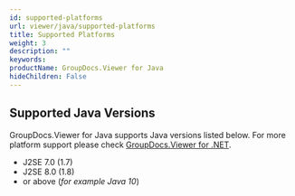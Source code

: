 ```yaml
---
id: supported-platforms
url: viewer/java/supported-platforms
title: Supported Platforms
weight: 3
description: ""
keywords: 
productName: GroupDocs.Viewer for Java
hideChildren: False
---
```

## Supported Java Versions

GroupDocs.Viewer for Java supports Java versions listed below. For more platform support please check [GroupDocs.Viewer for .NET](https://products.groupdocs.com/viewer/net).

*   J2SE 7.0 (1.7)
*   J2SE 8.0 (1.8)
*   or above (*for example Java 10*)
